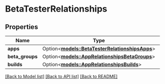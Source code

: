 # BetaTesterRelationships

## Properties

Name | Type | Description | Notes
------------ | ------------- | ------------- | -------------
**apps** | Option<[**models::BetaTesterRelationshipsApps**](BetaTester_relationships_apps.md)> |  | [optional]
**beta_groups** | Option<[**models::AppRelationshipsBetaGroups**](App_relationships_betaGroups.md)> |  | [optional]
**builds** | Option<[**models::AppRelationshipsBuilds**](App_relationships_builds.md)> |  | [optional]

[[Back to Model list]](../README.md#documentation-for-models) [[Back to API list]](../README.md#documentation-for-api-endpoints) [[Back to README]](../README.md)


